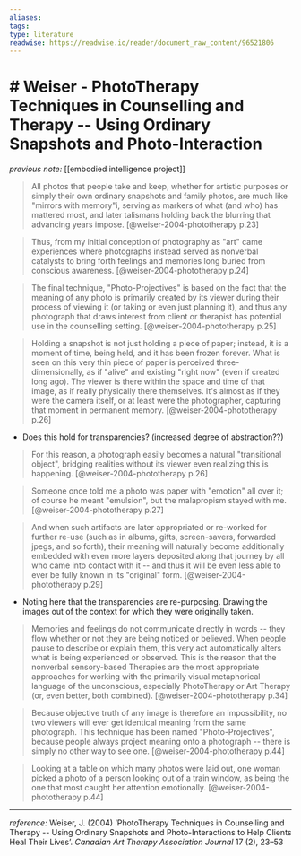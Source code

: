 ```yaml
---
aliases: 
tags: 
type: literature
readwise: https://readwise.io/reader/document_raw_content/96521806
---
```


# # Weiser - PhotoTherapy Techniques in Counselling and Therapy -- Using Ordinary Snapshots and Photo-Interaction

_previous note:_ [[embodied intelligence project]]

> All photos that people take and keep, whether for artistic purposes or simply their own ordinary snapshots and family photos, are much like "mirrors with memory"i, serving as markers of what (and who) has mattered most, and later talismans holding back the blurring that advancing years impose. [@weiser-2004-phototherapy p.23]

> Thus, from my initial conception of photography as "art" came experiences where photographs instead served as nonverbal catalysts to bring forth feelings and memories long buried from conscious awareness. [@weiser-2004-phototherapy p.24]

> The final technique, "Photo-Projectives" is based on the fact that the meaning of any photo is primarily created by its viewer during their process of viewing it (or taking or even just planning it), and thus any photograph that draws interest from client or therapist has potential use in the counselling setting. [@weiser-2004-phototherapy p.25]

> Holding a snapshot is not just holding a piece of paper; instead, it is a moment of time, being held, and it has been frozen forever. What is seen on this very thin piece of paper is perceived three-dimensionally, as if "alive" and existing "right now" (even if created long ago). The viewer is there within the space and time of that image, as if really physically there themselves. It's almost as if they were the camera itself, or at least were the photographer, capturing that moment in permanent memory. [@weiser-2004-phototherapy p.26]

- Does this hold for transparencies? (increased degree of abstraction??)

> For this reason, a photograph easily becomes a natural "transitional object", bridging realities without its viewer even realizing this is
happening. [@weiser-2004-phototherapy p.26]

> Someone once told me a photo was paper with "emotion" all over it; of course he meant "emulsion", but the malapropism stayed with me. [@weiser-2004-phototherapy p.27]

> And when such artifacts are later appropriated or re-worked for further re-use (such as in albums, gifts, screen-savers, forwarded jpegs, and so forth), their meaning will naturally become additionally embedded with even more layers deposited along that journey by all who came into contact with it -- and thus it will be even less able to ever be fully known in its "original" form. [@weiser-2004-phototherapy p.29]

- Noting here that the transparencies are re-purposing. Drawing the images out of the context for which they were originally taken.

> Memories and feelings do not communicate directly in words -- they flow whether or not they are being noticed or believed. When people pause to describe or explain them, this very act automatically alters what is being experienced or observed. This is the reason that the nonverbal sensory-based Therapies are the most appropriate approaches for working with the primarily visual metaphorical language of the unconscious, especially PhotoTherapy or Art Therapy (or, even better, both combined). [@weiser-2004-phototherapy p.34]

> Because objective truth of any image is therefore an impossibility, no two viewers will ever get identical meaning from the same
photograph. This technique has been named "Photo-Projectives", because people always project meaning onto a photograph -- there is simply no other way to see one. [@weiser-2004-phototherapy p.44]

> Looking at a table on which many photos were laid out, one woman picked a photo of a person looking out of a train window, as being the one that most caught her attention emotionally. [@weiser-2004-phototherapy p.44]


---
_reference:_ Weiser, J. (2004) ‘PhotoTherapy Techniques in Counselling and Therapy -- Using Ordinary Snapshots and Photo-Interactions to Help Clients Heal Their Lives’. _Canadian Art Therapy Association Journal_ 17 (2), 23–53



